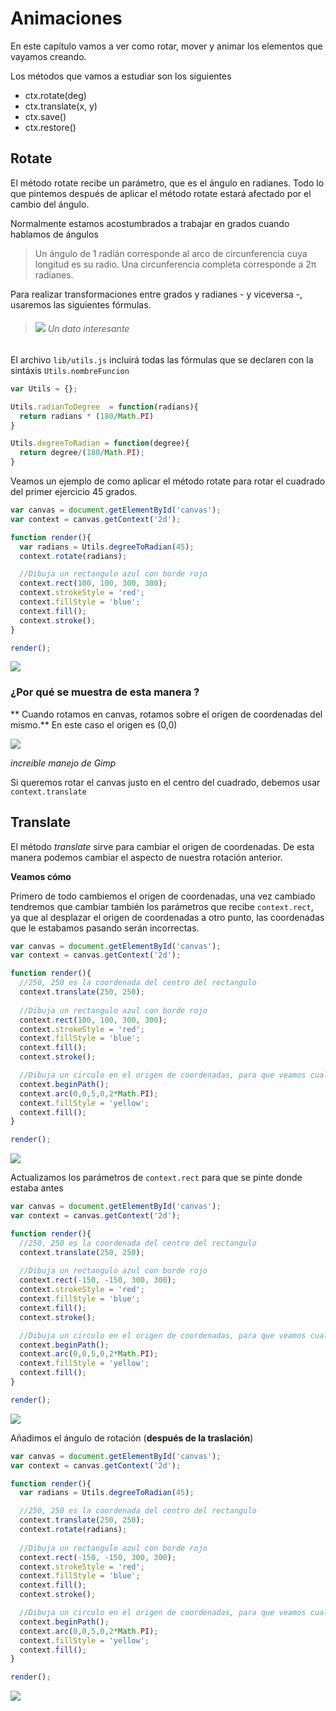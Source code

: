 # Animaciones

En este capítulo vamos a ver como rotar, mover y animar los elementos que vayamos creando.

Los métodos que vamos a estudiar son los siguientes


- ctx.rotate(deg)
- ctx.translate(x, y)
- ctx.save()
- ctx.restore()

## Rotate

El método rotate recibe un parámetro, que es el ángulo en  radianes. Todo lo que pintemos después de aplicar el método rotate estará afectado por el cambio del ángulo.

Normalmente estamos acostumbrados a trabajar en grados cuando hablamos de ángulos

> Un ángulo de 1 radián corresponde al arco de circunferencia cuya longitud es su radio. Una circunferencia completa corresponde a 2π radianes. 

Para realizar transformaciones entre grados y radianes - y viceversa -, usaremos las siguientes fórmulas. 

>###### ![](https://github.com/rafinskipg/introductioncanvas/raw/master/img/interesting_icon.png) Un dato interesante
El archivo `lib/utils.js` incluirá todas las fórmulas que se declaren con la sintáxis `Utils.nombreFuncion`


```javascript
var Utils = {};

Utils.radianToDegree  = function(radians){
  return radians * (180/Math.PI)
}

Utils.degreeToRadian = function(degree){
  return degree/(180/Math.PI);
}
```

Veamos un ejemplo de como aplicar el método rotate para rotar el cuadrado del primer ejercicio 45 grados.

```javascript
var canvas = document.getElementById('canvas');
var context = canvas.getContext('2d');

function render(){
  var radians = Utils.degreeToRadian(45);
  context.rotate(radians);

  //Dibuja un rectangulo azul con borde rojo
  context.rect(100, 100, 300, 300);
  context.strokeStyle = 'red';
  context.fillStyle = 'blue';
  context.fill();
  context.stroke();
}

render();

```

![](https://github.com/rafinskipg/introductioncanvas/raw/master/img/teory/chapter_animations/square_rotated_1.png)

### ¿Por qué se muestra de esta manera ?

** Cuando rotamos en canvas, rotamos sobre el origen de coordenadas del mismo.** En este caso el origen es (0,0)


![](https://github.com/rafinskipg/introductioncanvas/raw/master/img/teory/chapter_animations/square_rotated_1_explanation.png)

_increible manejo de Gimp_

Si queremos rotar el canvas justo en el centro del cuadrado, debemos usar `context.translate`

## Translate

El método *translate* sirve para cambiar el origen de coordenadas. De esta manera podemos cambiar el aspecto de nuestra rotación anterior.

**Veamos cómo**

Primero de todo cambiemos el origen de coordenadas, una vez cambiado tendremos que cambiar también los parámetros que recibe `context.rect`, ya que al desplazar el origen de coordenadas a otro punto, las coordenadas que le estabamos pasando serán incorrectas.

```javascript
var canvas = document.getElementById('canvas');
var context = canvas.getContext('2d');

function render(){
  //250, 250 es la coordenada del centro del rectangulo
  context.translate(250, 250);
  
  //Dibuja un rectangulo azul con borde rojo
  context.rect(100, 100, 300, 300);
  context.strokeStyle = 'red';
  context.fillStyle = 'blue';
  context.fill();
  context.stroke();

  //Dibuja un circulo en el origen de coordenadas, para que veamos cual es
  context.beginPath();
  context.arc(0,0,5,0,2*Math.PI);
  context.fillStyle = 'yellow';
  context.fill();
}

render();

```

![](https://github.com/rafinskipg/introductioncanvas/raw/master/img/teory/chapter_animations/square_rotated_2.png)

Actualizamos los parámetros de `context.rect` para que se pinte donde estaba antes


```javascript
var canvas = document.getElementById('canvas');
var context = canvas.getContext('2d');

function render(){
  //250, 250 es la coordenada del centro del rectangulo
  context.translate(250, 250);
  
  //Dibuja un rectangulo azul con borde rojo
  context.rect(-150, -150, 300, 300);
  context.strokeStyle = 'red';
  context.fillStyle = 'blue';
  context.fill();
  context.stroke();

  //Dibuja un circulo en el origen de coordenadas, para que veamos cual es
  context.beginPath();
  context.arc(0,0,5,0,2*Math.PI);
  context.fillStyle = 'yellow';
  context.fill();
}

render();

```


![](https://github.com/rafinskipg/introductioncanvas/raw/master/img/teory/chapter_animations/square_rotated_3.png)

Añadimos el ángulo de rotación (**después de la traslación**)

```javascript
var canvas = document.getElementById('canvas');
var context = canvas.getContext('2d');

function render(){
  var radians = Utils.degreeToRadian(45);

  //250, 250 es la coordenada del centro del rectangulo
  context.translate(250, 250);
  context.rotate(radians);
  
  //Dibuja un rectangulo azul con borde rojo
  context.rect(-150, -150, 300, 300);
  context.strokeStyle = 'red';
  context.fillStyle = 'blue';
  context.fill();
  context.stroke();

  //Dibuja un circulo en el origen de coordenadas, para que veamos cual es
  context.beginPath();
  context.arc(0,0,5,0,2*Math.PI);
  context.fillStyle = 'yellow';
  context.fill();
}

render();
```

![](https://github.com/rafinskipg/introductioncanvas/raw/master/img/teory/chapter_animations/square_rotated_4.png)
